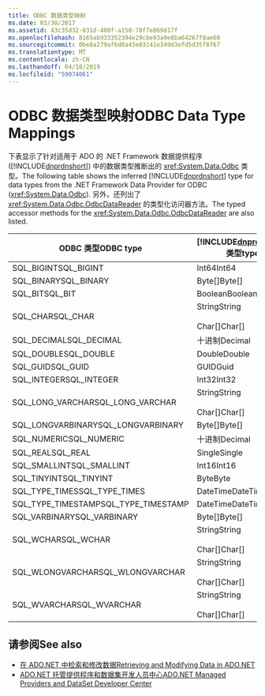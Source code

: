 ```yaml
---
title: ODBC 数据类型映射
ms.date: 03/30/2017
ms.assetid: 43c35d32-831d-480f-a150-78f7e869d17f
ms.openlocfilehash: 8165ab933352394e29cbe93a9e8ba64267f8ae60
ms.sourcegitcommit: 0be8a279af6d8a43e03141e349d3efd5d35f8767
ms.translationtype: MT
ms.contentlocale: zh-CN
ms.lasthandoff: 04/18/2019
ms.locfileid: "59074061"
---
```

# <a name="odbc-data-type-mappings"></a><span data-ttu-id="95b47-102">ODBC 数据类型映射</span><span class="sxs-lookup"><span data-stu-id="95b47-102">ODBC Data Type Mappings</span></span>
<span data-ttu-id="95b47-103">下表显示了针对适用于 ADO 的 .NET Framework 数据提供程序 ([!INCLUDE[dnprdnshort](../../../../includes/dnprdnshort-md.md)]) 中的数据类型推断出的 <xref:System.Data.Odbc> 类型。</span><span class="sxs-lookup"><span data-stu-id="95b47-103">The following table shows the inferred [!INCLUDE[dnprdnshort](../../../../includes/dnprdnshort-md.md)] type for data types from the .NET Framework Data Provider for ODBC (<xref:System.Data.Odbc>).</span></span> <span data-ttu-id="95b47-104">另外，还列出了 <xref:System.Data.Odbc.OdbcDataReader> 的类型化访问器方法。</span><span class="sxs-lookup"><span data-stu-id="95b47-104">The typed accessor methods for the <xref:System.Data.Odbc.OdbcDataReader> are also listed.</span></span>  
  
|<span data-ttu-id="95b47-105">ODBC 类型</span><span class="sxs-lookup"><span data-stu-id="95b47-105">ODBC type</span></span>|[!INCLUDE[dnprdnshort](../../../../includes/dnprdnshort-md.md)] <span data-ttu-id="95b47-106">类型</span><span class="sxs-lookup"><span data-stu-id="95b47-106">type</span></span>|[!INCLUDE[dnprdnshort](../../../../includes/dnprdnshort-md.md)] <span data-ttu-id="95b47-107">类型化访问器</span><span class="sxs-lookup"><span data-stu-id="95b47-107">typed accessor</span></span>|  
|---------------|----------------------------------------------------------------------|--------------------------------------------------------------------------------|  
|<span data-ttu-id="95b47-108">SQL_BIGINT</span><span class="sxs-lookup"><span data-stu-id="95b47-108">SQL_BIGINT</span></span>|<span data-ttu-id="95b47-109">Int64</span><span class="sxs-lookup"><span data-stu-id="95b47-109">Int64</span></span>|<span data-ttu-id="95b47-110">GetInt64()</span><span class="sxs-lookup"><span data-stu-id="95b47-110">GetInt64()</span></span>|  
|<span data-ttu-id="95b47-111">SQL_BINARY</span><span class="sxs-lookup"><span data-stu-id="95b47-111">SQL_BINARY</span></span>|<span data-ttu-id="95b47-112">Byte[]</span><span class="sxs-lookup"><span data-stu-id="95b47-112">Byte[]</span></span>|<span data-ttu-id="95b47-113">GetBytes()</span><span class="sxs-lookup"><span data-stu-id="95b47-113">GetBytes()</span></span>|  
|<span data-ttu-id="95b47-114">SQL_BIT</span><span class="sxs-lookup"><span data-stu-id="95b47-114">SQL_BIT</span></span>|<span data-ttu-id="95b47-115">Boolean</span><span class="sxs-lookup"><span data-stu-id="95b47-115">Boolean</span></span>|<span data-ttu-id="95b47-116">GetBoolean()</span><span class="sxs-lookup"><span data-stu-id="95b47-116">GetBoolean()</span></span>|  
|<span data-ttu-id="95b47-117">SQL_CHAR</span><span class="sxs-lookup"><span data-stu-id="95b47-117">SQL_CHAR</span></span>|<span data-ttu-id="95b47-118">String</span><span class="sxs-lookup"><span data-stu-id="95b47-118">String</span></span><br /><br /> <span data-ttu-id="95b47-119">Char[]</span><span class="sxs-lookup"><span data-stu-id="95b47-119">Char[]</span></span>|<span data-ttu-id="95b47-120">GetString()</span><span class="sxs-lookup"><span data-stu-id="95b47-120">GetString()</span></span><br /><br /> <span data-ttu-id="95b47-121">GetChars()</span><span class="sxs-lookup"><span data-stu-id="95b47-121">GetChars()</span></span>|  
|<span data-ttu-id="95b47-122">SQL_DECIMAL</span><span class="sxs-lookup"><span data-stu-id="95b47-122">SQL_DECIMAL</span></span>|<span data-ttu-id="95b47-123">十进制</span><span class="sxs-lookup"><span data-stu-id="95b47-123">Decimal</span></span>|<span data-ttu-id="95b47-124">GetDecimal()</span><span class="sxs-lookup"><span data-stu-id="95b47-124">GetDecimal()</span></span>|  
|<span data-ttu-id="95b47-125">SQL_DOUBLE</span><span class="sxs-lookup"><span data-stu-id="95b47-125">SQL_DOUBLE</span></span>|<span data-ttu-id="95b47-126">Double</span><span class="sxs-lookup"><span data-stu-id="95b47-126">Double</span></span>|<span data-ttu-id="95b47-127">GetDouble()</span><span class="sxs-lookup"><span data-stu-id="95b47-127">GetDouble()</span></span>|  
|<span data-ttu-id="95b47-128">SQL_GUID</span><span class="sxs-lookup"><span data-stu-id="95b47-128">SQL_GUID</span></span>|<span data-ttu-id="95b47-129">GUID</span><span class="sxs-lookup"><span data-stu-id="95b47-129">Guid</span></span>|<span data-ttu-id="95b47-130">GetGuid()</span><span class="sxs-lookup"><span data-stu-id="95b47-130">GetGuid()</span></span>|  
|<span data-ttu-id="95b47-131">SQL_INTEGER</span><span class="sxs-lookup"><span data-stu-id="95b47-131">SQL_INTEGER</span></span>|<span data-ttu-id="95b47-132">Int32</span><span class="sxs-lookup"><span data-stu-id="95b47-132">Int32</span></span>|<span data-ttu-id="95b47-133">GetInt32()</span><span class="sxs-lookup"><span data-stu-id="95b47-133">GetInt32()</span></span>|  
|<span data-ttu-id="95b47-134">SQL_LONG_VARCHAR</span><span class="sxs-lookup"><span data-stu-id="95b47-134">SQL_LONG_VARCHAR</span></span>|<span data-ttu-id="95b47-135">String</span><span class="sxs-lookup"><span data-stu-id="95b47-135">String</span></span><br /><br /> <span data-ttu-id="95b47-136">Char[]</span><span class="sxs-lookup"><span data-stu-id="95b47-136">Char[]</span></span>|<span data-ttu-id="95b47-137">GetString()</span><span class="sxs-lookup"><span data-stu-id="95b47-137">GetString()</span></span><br /><br /> <span data-ttu-id="95b47-138">GetChars()</span><span class="sxs-lookup"><span data-stu-id="95b47-138">GetChars()</span></span>|  
|<span data-ttu-id="95b47-139">SQL_LONGVARBINARY</span><span class="sxs-lookup"><span data-stu-id="95b47-139">SQL_LONGVARBINARY</span></span>|<span data-ttu-id="95b47-140">Byte[]</span><span class="sxs-lookup"><span data-stu-id="95b47-140">Byte[]</span></span>|<span data-ttu-id="95b47-141">GetBytes()</span><span class="sxs-lookup"><span data-stu-id="95b47-141">GetBytes()</span></span>|  
|<span data-ttu-id="95b47-142">SQL_NUMERIC</span><span class="sxs-lookup"><span data-stu-id="95b47-142">SQL_NUMERIC</span></span>|<span data-ttu-id="95b47-143">十进制</span><span class="sxs-lookup"><span data-stu-id="95b47-143">Decimal</span></span>|<span data-ttu-id="95b47-144">GetDecimal()</span><span class="sxs-lookup"><span data-stu-id="95b47-144">GetDecimal()</span></span>|  
|<span data-ttu-id="95b47-145">SQL_REAL</span><span class="sxs-lookup"><span data-stu-id="95b47-145">SQL_REAL</span></span>|<span data-ttu-id="95b47-146">Single</span><span class="sxs-lookup"><span data-stu-id="95b47-146">Single</span></span>|<span data-ttu-id="95b47-147">GetFloat()</span><span class="sxs-lookup"><span data-stu-id="95b47-147">GetFloat()</span></span>|  
|<span data-ttu-id="95b47-148">SQL_SMALLINT</span><span class="sxs-lookup"><span data-stu-id="95b47-148">SQL_SMALLINT</span></span>|<span data-ttu-id="95b47-149">Int16</span><span class="sxs-lookup"><span data-stu-id="95b47-149">Int16</span></span>|<span data-ttu-id="95b47-150">GetInt16()</span><span class="sxs-lookup"><span data-stu-id="95b47-150">GetInt16()</span></span>|  
|<span data-ttu-id="95b47-151">SQL_TINYINT</span><span class="sxs-lookup"><span data-stu-id="95b47-151">SQL_TINYINT</span></span>|<span data-ttu-id="95b47-152">Byte</span><span class="sxs-lookup"><span data-stu-id="95b47-152">Byte</span></span>|<span data-ttu-id="95b47-153">GetByte()</span><span class="sxs-lookup"><span data-stu-id="95b47-153">GetByte()</span></span>|  
|<span data-ttu-id="95b47-154">SQL_TYPE_TIMES</span><span class="sxs-lookup"><span data-stu-id="95b47-154">SQL_TYPE_TIMES</span></span>|<span data-ttu-id="95b47-155">DateTime</span><span class="sxs-lookup"><span data-stu-id="95b47-155">DateTime</span></span>|<span data-ttu-id="95b47-156">GetDateTime()</span><span class="sxs-lookup"><span data-stu-id="95b47-156">GetDateTime()</span></span>|  
|<span data-ttu-id="95b47-157">SQL_TYPE_TIMESTAMP</span><span class="sxs-lookup"><span data-stu-id="95b47-157">SQL_TYPE_TIMESTAMP</span></span>|<span data-ttu-id="95b47-158">DateTime</span><span class="sxs-lookup"><span data-stu-id="95b47-158">DateTime</span></span>|<span data-ttu-id="95b47-159">GetDateTime()</span><span class="sxs-lookup"><span data-stu-id="95b47-159">GetDateTime()</span></span>|  
|<span data-ttu-id="95b47-160">SQL_VARBINARY</span><span class="sxs-lookup"><span data-stu-id="95b47-160">SQL_VARBINARY</span></span>|<span data-ttu-id="95b47-161">Byte[]</span><span class="sxs-lookup"><span data-stu-id="95b47-161">Byte[]</span></span>|<span data-ttu-id="95b47-162">GetBytes()</span><span class="sxs-lookup"><span data-stu-id="95b47-162">GetBytes()</span></span>|  
|<span data-ttu-id="95b47-163">SQL_WCHAR</span><span class="sxs-lookup"><span data-stu-id="95b47-163">SQL_WCHAR</span></span>|<span data-ttu-id="95b47-164">String</span><span class="sxs-lookup"><span data-stu-id="95b47-164">String</span></span><br /><br /> <span data-ttu-id="95b47-165">Char[]</span><span class="sxs-lookup"><span data-stu-id="95b47-165">Char[]</span></span>|<span data-ttu-id="95b47-166">GetString()</span><span class="sxs-lookup"><span data-stu-id="95b47-166">GetString()</span></span><br /><br /> <span data-ttu-id="95b47-167">GetChars()</span><span class="sxs-lookup"><span data-stu-id="95b47-167">GetChars()</span></span>|  
|<span data-ttu-id="95b47-168">SQL_WLONGVARCHAR</span><span class="sxs-lookup"><span data-stu-id="95b47-168">SQL_WLONGVARCHAR</span></span>|<span data-ttu-id="95b47-169">String</span><span class="sxs-lookup"><span data-stu-id="95b47-169">String</span></span><br /><br /> <span data-ttu-id="95b47-170">Char[]</span><span class="sxs-lookup"><span data-stu-id="95b47-170">Char[]</span></span>|<span data-ttu-id="95b47-171">GetString()</span><span class="sxs-lookup"><span data-stu-id="95b47-171">GetString()</span></span><br /><br /> <span data-ttu-id="95b47-172">GetChars()</span><span class="sxs-lookup"><span data-stu-id="95b47-172">GetChars()</span></span>|  
|<span data-ttu-id="95b47-173">SQL_WVARCHAR</span><span class="sxs-lookup"><span data-stu-id="95b47-173">SQL_WVARCHAR</span></span>|<span data-ttu-id="95b47-174">String</span><span class="sxs-lookup"><span data-stu-id="95b47-174">String</span></span><br /><br /> <span data-ttu-id="95b47-175">Char[]</span><span class="sxs-lookup"><span data-stu-id="95b47-175">Char[]</span></span>|<span data-ttu-id="95b47-176">GetString()</span><span class="sxs-lookup"><span data-stu-id="95b47-176">GetString()</span></span><br /><br /> <span data-ttu-id="95b47-177">GetChars()</span><span class="sxs-lookup"><span data-stu-id="95b47-177">GetChars()</span></span>|  
  
## <a name="see-also"></a><span data-ttu-id="95b47-178">请参阅</span><span class="sxs-lookup"><span data-stu-id="95b47-178">See also</span></span>

- [<span data-ttu-id="95b47-179">在 ADO.NET 中检索和修改数据</span><span class="sxs-lookup"><span data-stu-id="95b47-179">Retrieving and Modifying Data in ADO.NET</span></span>](../../../../docs/framework/data/adonet/retrieving-and-modifying-data.md)
- [<span data-ttu-id="95b47-180">ADO.NET 托管提供程序和数据集开发人员中心</span><span class="sxs-lookup"><span data-stu-id="95b47-180">ADO.NET Managed Providers and DataSet Developer Center</span></span>](https://go.microsoft.com/fwlink/?LinkId=217917)
